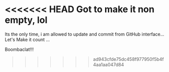 <<<<<<< HEAD
Got to make it non empty, lol
=======
Its the only time, i am allowed to update and commit from GitHub interface... Let's Make it count ...


Boombaclat!!!
>>>>>>> ad943cfde75dc458f977950f5b4f4aa1aa047d84
